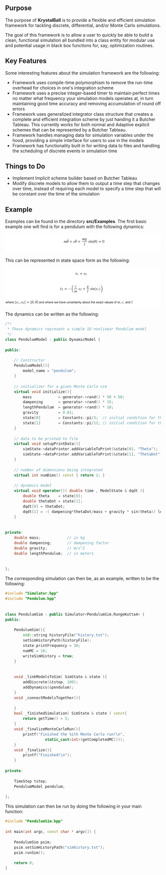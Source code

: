 ## Purpose
The purpose of **KrystalBall** is to provide a flexible and efficient simulation framework for tackling discrete, differential, and/or Monte Carlo simulations.

The goal of this framework is to allow a user to quickly be able to build a clean, functional simulation all bundled into a class entity for modular use and potential usage in black box functions for, say, optimization routines.

## Key Features
Some interesting features about the simulation framework are the following:
- Framework uses compile-time polymorphism to remove the run-time overhead for choices in one's integration scheme
- Framework uses a precise integer-based timer to maintain perfect times no matter what frequency your simulation models operates at, in turn maintaining good time accuracy and removing accumulation of round off errors
- Framework uses generalized integrator class structure that creates a complete and efficient integration scheme by just handing it a Butcher Tableau. This currently works for both normal and Adaptive explicit schemes that can be represented by a Butcher Tableau.
- Framework handles managing data for simulation variables under the hood, providing a simple interface for users to use in the models
- Framework has functionality built in for writing data to files and handling the scheduling of discrete events in simulation time

## Things to Do
- Implement Implicit scheme builder based on Butcher Tableau
- Modify discrete models to allow them to output a time step that changes over time, instead of requiring each model to specify a time step that will be constant over the time of the simulation


## Example
Examples can be found in the directory **src/Examples**. The first basic example one will find is for a pendulum with the following dynamics:

![Screen Shot 2016-09-18 at 9.40.03 PM.png](resources/36522D3329EB73ABC47CB3C7AEC4727A.png)

This can be represented in state space form as the following:

![Screen Shot 2016-09-18 at 9.40.10 PM.png](resources/762621B99369044D820516D8B3A29F8C.png)

The dynamics can be written as the following:

```cpp
/*!
 * These dynamics represent a simple 1D nonlinear Pendulum model
 */
class PendulumModel : public DynamicModel {
    
public:
    
    // Constructor
    PendulumModel(){
        model_name = "pendulum";
    }
    
    // initializer for a given Monte Carlo sim
    virtual void initialize(){
        mass            = generator->rand() * 50 + 50;
        dampening       = generator->rand() * 15;
        lengthPendulum  = generator->rand() * 10;
        gravity         = 9.81;
        state[0]        = Constants::pi/3;  // initial condition for theta
        state[1]        = Constants::pi/12; // initial condition for theta-dot
    }
    
    // data to be printed to file
    virtual void setupPrintData(){
        simState->dataPrinter.addVariableToPrint(&state[0], "Theta");
        simState->dataPrinter.addVariableToPrint(&state[1], "ThetaDot");
    }
    
    // number of dimensions being integrated
    virtual int numDims() const { return 2; }
    
    // dynamics model
    virtual void operator()( double time , ModelState & dqdt ){
        double theta    = state[0];
        double thetaDot = state[1];
        dqdt[0] = thetaDot;
        dqdt[1] = -( dampening*thetaDot/mass + gravity * sin(theta)/ lengthPendulum);
    }
    
    
private:
    double mass;            // in kg
    double dampening;       // dampening factor
    double gravity;         // m/s^2
    double lengthPendulum;  // in meters
    
    
};
```

The corresponding simulation can then be, as an example, written to be the following:

```cpp
#include "Simulator.hpp"
#include "Pendulum.hpp"


class PendulumSim : public Simulator<PendulumSim,RungeKutta4> {
public:
    
    PendulumSim(){
        std::string historyFile("history.txt");
        setSimHistoryPath(historyFile);
        state.printFrequency = 30;
        numMC = 10;
        writeSimHistory = true;
    }
   
    
    void _linkModelsToSim( SimState & state ){
        addDiscrete(&tstep, 100);
        addDynamics(&pendulum);
    }
    void _connectModelsTogether(){
        
    }
    bool _finishedSimulation( SimState & state ) const{
        return getTime() > 5;
    }
    void _finalizeMonteCarloRun(){
        printf("Finished the %ith Monte Carlo run!\n",
                  static_cast<int>(getCompletedMC()));
    }
    void _finalize(){
        printf("Finished!\n");
    }
    
private:
    
    TimeStep tstep;
    PendulumModel pendulum;
    
};
```

This simulation can then be run by doing the following in your main function:

```cpp
#include "PendulumSim.hpp"

int main(int argc, const char * argv[]) {
  
    PendulumSim psim;
    psim.setSimHistoryPath("simhistory.txt");
    psim.runSim();
    
    return 0;
}
```
